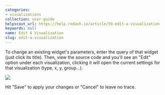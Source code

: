 ```yaml
---
categories:
- visualizations
collection: user-guide
helpscout_url: https://help.redash.io/article/59-edit-a-visualization
keywords: null
name: Edit A Visualization
slug: edit-a-visualization
---
```

To change an existing widget's parameters, enter the query of that widget
(just click its title). Then, view the source code and you'll see an "Edit"
option under each visualization, clicking it will open the current settings
for that visualization (type, x, y, group...).

![](https://redash.io/help/assets/visualization_examples/edit_viz.png)

Hit "Save" to apply your changes or "Cancel" to leave no trace.


